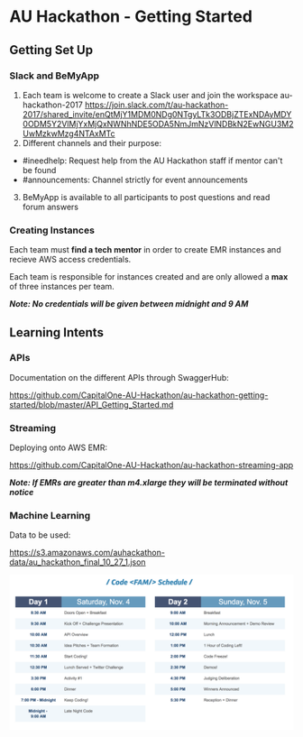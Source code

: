 # AU Hackathon - Getting Started

## Getting Set Up

### Slack and BeMyApp
1. Each team is welcome to create a Slack user and join the workspace au-hackathon-2017 https://join.slack.com/t/au-hackathon-2017/shared_invite/enQtMjY1MDM0NDg0NTgyLTk3ODBjZTExNDAyMDY0ODM5Y2VlMjYxMjQxNWNhNDE5ODA5NmJmNzVlNDBkN2EwNGU3M2UwMzkwMzg4NTAxMTc
2. Different channels and their purpose: 
+ #ineedhelp: Request help from the AU Hackathon staff if mentor can't be found
+ #announcements: Channel strictly for event announcements
3. BeMyApp is available to all participants to post questions and read forum answers


### Creating Instances
Each team must **find a tech mentor** in order to create EMR instances and recieve AWS access credentials. 

Each team is responsible for instances created and are only allowed a **max** of three instances per team.

***Note: No credentials will be given between midnight and 9 AM***

## Learning Intents

### APIs
Documentation on the different APIs through SwaggerHub:

https://github.com/CapitalOne-AU-Hackathon/au-hackathon-getting-started/blob/master/API_Getting_Started.md

### Streaming 
Deploying onto AWS EMR:

https://github.com/CapitalOne-AU-Hackathon/au-hackathon-streaming-app

***Note: If EMRs are greater than m4.xlarge they will be terminated without notice***

### Machine Learning
Data to be used:

https://s3.amazonaws.com/auhackathon-data/au_hackathon_final_10_27_1.json



![schedule](https://raw.githubusercontent.com/CapitalOne-AU-Hackathon/au-hackathon-getting-started/master/hackathon_schedule.png)


